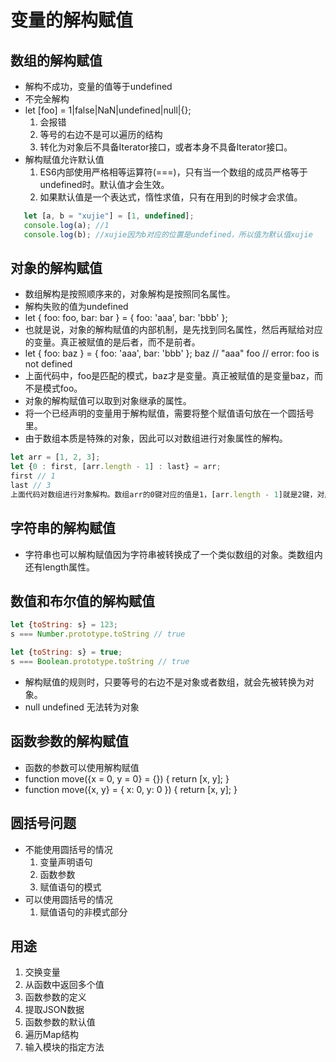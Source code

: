 # 变量的解构赋值

## 数组的解构赋值

* 解构不成功，变量的值等于undefined
* 不完全解构
* let [foo] = 1|false|NaN|undefined|null|{};
    1. 会报错
    2. 等号的右边不是可以遍历的结构
    3. 转化为对象后不具备Iterator接口，或者本身不具备Iterator接口。
* 解构赋值允许默认值
    1. ES6内部使用严格相等运算符(===)，只有当一个数组的成员严格等于undefined时。默认值才会生效。
    2. 如果默认值是一个表达式，惰性求值，只有在用到的时候才会求值。

```js
   let [a, b = "xujie"] = [1, undefined];
   console.log(a); //1
   console.log(b); //xujie因为b对应的位置是undefined，所以值为默认值xujie
```

## 对象的解构赋值

* 数组解构是按照顺序来的，对象解构是按照同名属性。
* 解构失败的值为undefined
* let { foo: foo, bar: bar } = { foo: 'aaa', bar: 'bbb' };
* 也就是说，对象的解构赋值的内部机制，是先找到同名属性，然后再赋给对应的变量。真正被赋值的是后者，而不是前者。
* let { foo: baz } = { foo: 'aaa', bar: 'bbb' };
baz // "aaa"
foo // error: foo is not defined
* 上面代码中，foo是匹配的模式，baz才是变量。真正被赋值的是变量baz，而不是模式foo。
* 对象的解构赋值可以取到对象继承的属性。
* 将一个已经声明的变量用于解构赋值，需要将整个赋值语句放在一个圆括号里。
* 由于数组本质是特殊的对象，因此可以对数组进行对象属性的解构。

```javascript
let arr = [1, 2, 3];
let {0 : first, [arr.length - 1] : last} = arr;
first // 1
last // 3
上面代码对数组进行对象解构。数组arr的0键对应的值是1，[arr.length - 1]就是2键，对应的值是3
```

## 字符串的解构赋值

* 字符串也可以解构赋值因为字符串被转换成了一个类似数组的对象。类数组内还有length属性。

## 数值和布尔值的解构赋值

```javascript
let {toString: s} = 123;
s === Number.prototype.toString // true

let {toString: s} = true;
s === Boolean.prototype.toString // true
```

* 解构赋值的规则时，只要等号的右边不是对象或者数组，就会先被转换为对象。
* null undefined 无法转为对象

## 函数参数的解构赋值

* 函数的参数可以使用解构赋值
* function move({x = 0, y = 0} = {}) {
  return [x, y];
}
* function move({x, y} = { x: 0, y: 0 }) {
  return [x, y];
}

## 圆括号问题

* 不能使用圆括号的情况
    1. 变量声明语句
    2. 函数参数
    3. 赋值语句的模式
* 可以使用圆括号的情况
    1. 赋值语句的非模式部分

## 用途

1. 交换变量
2. 从函数中返回多个值
3. 函数参数的定义
4. 提取JSON数据
5. 函数参数的默认值
6. 遍历Map结构
7. 输入模块的指定方法
